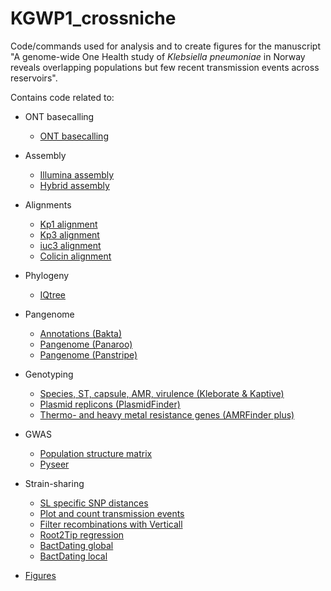 # KGWP1_crossniche
Code/commands used for analysis and to create figures for the manuscript "A genome-wide One Health study of <i>Klebsiella pneumoniae</i> in Norway reveals overlapping populations but few recent transmission events across reservoirs".

Contains code related to:
* ONT basecalling
  * [ONT basecalling](https://github.com/marithetland/KGWP1_crossniche/blob/main/basecalling/ont_basecalling.sh)
* Assembly
  * [Illumina assembly](https://github.com/marithetland/KGWP1_crossniche/blob/main/assembly/illumina_assembly.sh)
  * [Hybrid assembly](https://github.com/marithetland/KGWP1_crossniche/blob/main/assembly/hybrid_assembly.sh)
* Alignments
  * [Kp1 alignment](https://github.com/marithetland/KGWP1_crossniche/blob/main/alignment/kp1_alignment.sh)
  * [Kp3 alignment](https://github.com/marithetland/KGWP1_crossniche/blob/main/alignment/kp3_alignment.sh)
  * [iuc3 alignment](https://github.com/marithetland/KGWP1_crossniche/blob/main/alignment/iuc3_alignment.sh)
  * [Colicin alignment](https://github.com/marithetland/KGWP1_crossniche/blob/main/alignment/colicin_alignment.sh)
* Phylogeny
  * [IQtree](https://github.com/marithetland/KGWP1_crossniche/blob/main/phylogeny/run_iqtree.sh)
* Pangenome
  * [Annotations (Bakta)](https://github.com/marithetland/KGWP1_crossniche/blob/main/pangenome/bakta_annotations.sh)
  * [Pangenome (Panaroo)](https://github.com/marithetland/KGWP1_crossniche/blob/main/pangenome/panaroo.sh)
  * [Pangenome (Panstripe)](https://github.com/marithetland/KGWP1_crossniche/blob/main/pangenome/panstripe.sh)
* Genotyping
  * [Species, ST, capsule, AMR, virulence (Kleborate & Kaptive)](https://github.com/marithetland/KGWP1_crossniche/blob/main/genotyping/Kleborate_kaptive.sh)
  * [Plasmid replicons (PlasmidFinder)](https://github.com/marithetland/KGWP1_crossniche/blob/main/genotyping/plasmidfinder_abricate.sh)
  * [Thermo- and heavy metal resistance genes (AMRFinder plus)](https://github.com/marithetland/KGWP1_crossniche/blob/main/genotyping/hmrgs_ncbiamrfinder.sh)
* GWAS
  * [Population structure matrix](https://github.com/marithetland/KGWP1_crossniche/blob/main/gwas/get_popstructure_matrix.sh)
  * [Pyseer](https://github.com/marithetland/KGWP1_crossniche/blob/main/gwas/run_pyseer.sh)
* Strain-sharing
  * [SL specific SNP distances](https://github.com/marithetland/KGWP1_crossniche/blob/main/transmission_analyses/SL_alignments.sh)
  * [Plot and count transmission events](https://github.com/marithetland/KGWP1_crossniche/blob/main/transmission_analyses/transmission_events__plot_and_count.R)
  * [Filter recombinations with Verticall](https://github.com/marithetland/KGWP1_crossniche/blob/main/transmission_analyses/verticall.sh)
  * [Root2Tip regression](https://github.com/marithetland/KGWP1_crossniche/blob/main/transmission_analyses/roo2tip.Rmd)
  * [BactDating global](https://github.com/marithetland/KGWP1_crossniche/blob/main/transmission_analyses/BactDating_global.Rmd)
  * [BactDating local](https://github.com/marithetland/KGWP1_crossniche/blob/main/transmission_analyses/BactDating_local.Rmd)


* [Figures](https://github.com/marithetland/KGWP1_crossniche/blob/main/figures/)
